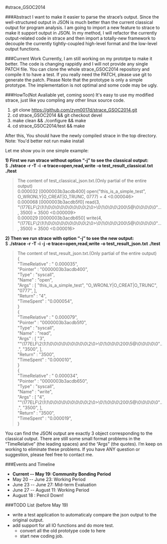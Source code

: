 #strace_GSOC2014

###Abstract
I want to make it easier to parse the strace’s output. Since the well-structured output in JSON is much better than the current classical output for program analysis. I am going to import a new feature to strace to make it support output in JSON. In my method, I will refactor the currently output-related code in strace and then import a totally-new framework to decouple the currently tightly-coupled high-level format and the low-level output functions.

###Current Work
Currently, I am still working on my prototpe to make it better. The code is changing rappidly and I will not provide any single PATCH file. You can clone the whole strace_GSOC2014 repository and compile it to have a test. If you really need the PATCH, please use git to generate the patch.
Please Note that the prototype is only a simple prototype. The implementation is not optimal and some code may be ugly.

###HowTo(Not Avaliable yet, coming soon)
It's easy to use my modified strace, just like you compling any other linux source code.  
1. git clone https://github.com/zym0017d/strace_GSOC2014.git
2. cd strace_GSOC2014 && git checkout devel  
3. make clean && ./configure && make
4. cd strace_GSOC2014/test && make
  

After this, You should have the newly compiled strace in the top directory.  
Note: You'd better not run make install  

Let me show you in one simple example:  

**1) First we run strace without option “-j” to see the classical output:**  
$ **./strace  -r -T -i -e trace=open,read,write -o test_result_classical.txt ./test**  

> The content of test\_classical_json.txt.(Only partial of the entire output)  
0.000032 [0000003b3acdb400] open("this_is_a_simple_test", O_WRONLY|O_CREAT|O_TRUNC, 0777) = 4  <0.000046>  
  0.000068 [0000003b3acdb5f0] read(3, "\177ELF\2\1\1\0\0\0\0\0\0\0\0\0\2\0>\0\1\0\0\0\200\5@\0\0\0\0\0"..., 3500) = 3500  <0.000009>  
  0.000029 [0000003b3acdb650] write(4, "\177ELF\2\1\1\0\0\0\0\0\0\0\0\0\2\0>\0\1\0\0\0\200\5@\0\0\0\0\0"..., 3500) = 3500  <0.000016>    
  
  
**2) Then we run strace with option “-j” to see the new output:**  
$ **./strace  -r -T -i -j -e trace=open,read,write -o test_result_json.txt ./test**  

> The content of test\_result_json.txt.(Only partial of the entire output)  
  {  
     "TimeRelative" : "     0.000035",  
     "Pointer" : "0000003b3acdb400",  
     "Type" : "syscall",  
     "Name" : "open",  
     "Args" : [ "this_is_a_simple_test", "O_WRONLY|O_CREAT|O_TRUNC", "0777",  ],  
     "Return" : "4",  
     "TimeSpent" : "0.000054",  
  }  
  {  
     "TimeRelative" : "     0.000079",  
     "Pointer" : "0000003b3acdb5f0",  
     "Type" : "syscall",  
     "Name" : "read",  
     "Args" : [ "3", ""\177ELF\2\1\1\0\0\0\0\0\0\0\0\0\2\0>\0\1\0\0\0\200\5@\0\0\0\0\0"...", "3500",  ],  
     "Return" : "3500",  
     "TimeSpent" : "0.000010",  
  }  
  {  
     "TimeRelative" : "     0.000034",  
      "Pointer" : "0000003b3acdb650",  
     "Type" : "syscall",  
     "Name" : "write",  
     "Args" : [ "4", ""\177ELF\2\1\1\0\0\0\0\0\0\0\0\0\2\0>\0\1\0\0\0\200\5@\0\0\0\0\0"...", "3500",  ],  
     "Return" : "3500",  
     "TimeSpent" : "0.000019",  
  }    
     

You can find the JSON output are exactly 3 object corresponding to the classical output. There are still some small format problems in the “TimeRelative” (the leading spaces) and the “Args” (the quotes). I’m keep on working to eliminate these problems. If you have ANY question or suggestion, please feel free to contact me.

###Events and Timeline
* **Current -- May    19: Community Bonding Period**
* May 20  -- June   23: Working Period
* June 23 -- June   27: Mid-term Evaluation
* June 27 -- August 11: Working Period
* August 18           : Pencil Down!

###TODO List (before May 19)
* write a test application to automaticaly compare the json output to the original output.
* add support for all IO functions and do more test.
  * convert all the old prototype code to here
  * start new coding job.
